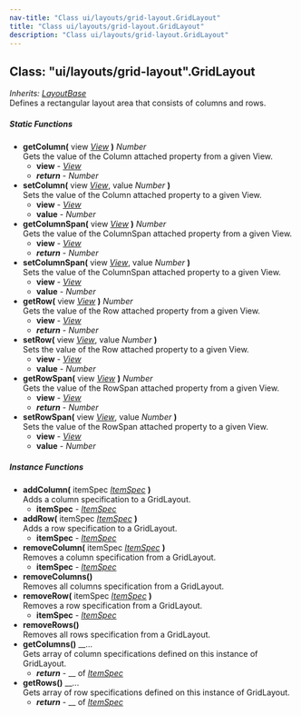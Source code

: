 ```yaml
---
nav-title: "Class ui/layouts/grid-layout.GridLayout"
title: "Class ui/layouts/grid-layout.GridLayout"
description: "Class ui/layouts/grid-layout.GridLayout"
---
```

## Class: "ui/layouts/grid-layout".GridLayout  
_Inherits:_ [_LayoutBase_](../../../ui/layouts/layout-base/LayoutBase.md)  
Defines a rectangular layout area that consists of columns and rows.

##### Static Functions
 - **getColumn(** view [_View_](../../../ui/core/view/View.md) **)** _Number_  
     Gets the value of the Column attached property from a given View.
   - **view** - [_View_](../../../ui/core/view/View.md)
   - _**return**_ - _Number_
 - **setColumn(** view [_View_](../../../ui/core/view/View.md), value _Number_ **)**  
     Sets the value of the Column attached property to a given View. 
   - **view** - [_View_](../../../ui/core/view/View.md)
   - **value** - _Number_
 - **getColumnSpan(** view [_View_](../../../ui/core/view/View.md) **)** _Number_  
     Gets the value of the ColumnSpan attached property from a given View.
   - **view** - [_View_](../../../ui/core/view/View.md)
   - _**return**_ - _Number_
 - **setColumnSpan(** view [_View_](../../../ui/core/view/View.md), value _Number_ **)**  
     Sets the value of the ColumnSpan attached property to a given View. 
   - **view** - [_View_](../../../ui/core/view/View.md)
   - **value** - _Number_
 - **getRow(** view [_View_](../../../ui/core/view/View.md) **)** _Number_  
     Gets the value of the Row attached property from a given View.
   - **view** - [_View_](../../../ui/core/view/View.md)
   - _**return**_ - _Number_
 - **setRow(** view [_View_](../../../ui/core/view/View.md), value _Number_ **)**  
     Sets the value of the Row attached property to a given View. 
   - **view** - [_View_](../../../ui/core/view/View.md)
   - **value** - _Number_
 - **getRowSpan(** view [_View_](../../../ui/core/view/View.md) **)** _Number_  
     Gets the value of the RowSpan attached property from a given View.
   - **view** - [_View_](../../../ui/core/view/View.md)
   - _**return**_ - _Number_
 - **setRowSpan(** view [_View_](../../../ui/core/view/View.md), value _Number_ **)**  
     Sets the value of the RowSpan attached property to a given View. 
   - **view** - [_View_](../../../ui/core/view/View.md)
   - **value** - _Number_

##### Instance Functions
 - **addColumn(** itemSpec [_ItemSpec_](../../../ui/layouts/grid-layout/ItemSpec.md) **)**  
     Adds a column specification to a GridLayout.
   - **itemSpec** - [_ItemSpec_](../../../ui/layouts/grid-layout/ItemSpec.md)
 - **addRow(** itemSpec [_ItemSpec_](../../../ui/layouts/grid-layout/ItemSpec.md) **)**  
     Adds a row specification to a GridLayout.
   - **itemSpec** - [_ItemSpec_](../../../ui/layouts/grid-layout/ItemSpec.md)
 - **removeColumn(** itemSpec [_ItemSpec_](../../../ui/layouts/grid-layout/ItemSpec.md) **)**  
     Removes a column specification from a GridLayout.
   - **itemSpec** - [_ItemSpec_](../../../ui/layouts/grid-layout/ItemSpec.md)
 - **removeColumns()**  
     Removes all columns specification from a GridLayout.
 - **removeRow(** itemSpec [_ItemSpec_](../../../ui/layouts/grid-layout/ItemSpec.md) **)**  
     Removes a row specification from a GridLayout.
   - **itemSpec** - [_ItemSpec_](../../../ui/layouts/grid-layout/ItemSpec.md)
 - **removeRows()**  
     Removes all rows specification from a GridLayout.
 - **getColumns()** __...  
     Gets array of column specifications defined on this instance of GridLayout. 
   - _**return**_ - __ of [_ItemSpec_](../../../ui/layouts/grid-layout/ItemSpec.md)
 - **getRows()** __...  
     Gets array of row specifications defined on this instance of GridLayout.
   - _**return**_ - __ of [_ItemSpec_](../../../ui/layouts/grid-layout/ItemSpec.md)